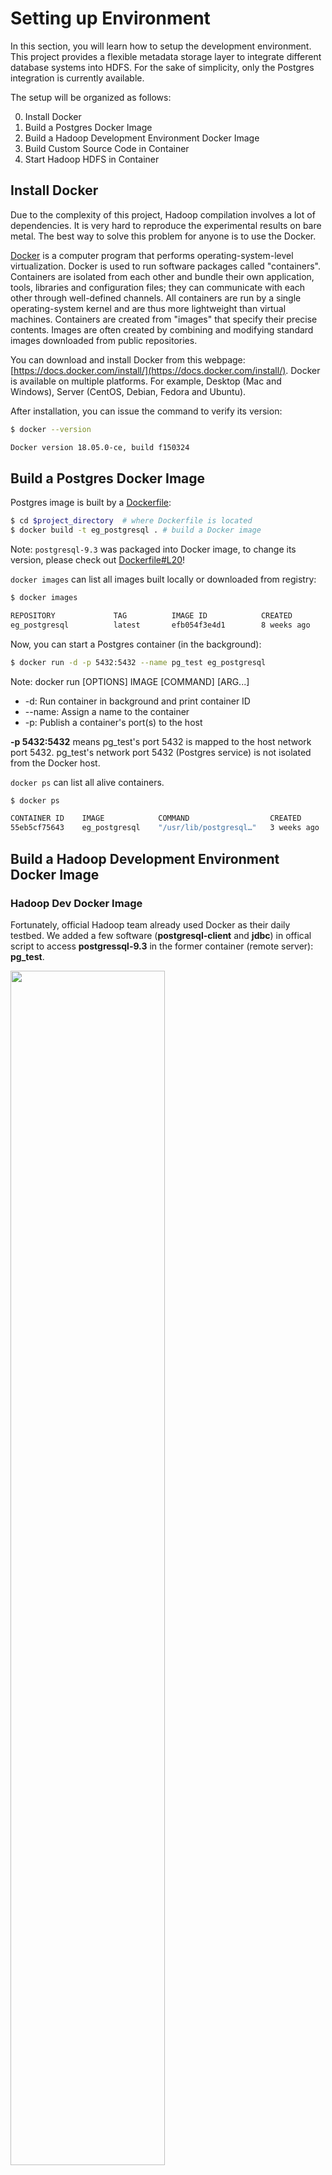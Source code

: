 # Setting up Environment

In this section, you will learn how to setup the development environment. This project provides a flexible metadata storage layer to integrate different database systems into HDFS. For the sake of simplicity, only the Postgres integration is currently available.

The setup will be organized as follows:

0. Install Docker
1. Build a Postgres Docker Image
2. Build a Hadoop Development Environment Docker Image
3. Build Custom Source Code in Container
4. Start Hadoop HDFS in Container


## Install Docker

Due to the complexity of this project, Hadoop compilation involves a lot of dependencies. It is very hard to reproduce the experimental results on bare metal. The best way to solve this problem for anyone is to use the Docker.

[Docker](https://en.wikipedia.org/wiki/Docker_(software)) is a computer program that performs operating-system-level virtualization. Docker is used to run software packages called "containers". Containers are isolated from each other and bundle their own application, tools, libraries and configuration files; they can communicate with each other through well-defined channels. All containers are run by a single operating-system kernel and are thus more lightweight than virtual machines. Containers are created from "images" that specify their precise contents. Images are often created by combining and modifying standard images downloaded from public repositories.

You can download and install Docker from this webpage: [https://docs.docker.com/install/](https://docs.docker.com/install/). Docker
is available on multiple platforms. For example, Desktop (Mac and Windows), Server (CentOS, Debian, Fedora and Ubuntu).


After installation, you can issue the command to verify its version:

```bash
$ docker --version

Docker version 18.05.0-ce, build f150324
```

## Build a Postgres Docker Image

Postgres image is built by a [Dockerfile](https://github.com/DSL-UMD/hadoop-calvin/blob/calvin/Dockerfile):

```bash
$ cd $project_directory  # where Dockerfile is located
$ docker build -t eg_postgresql . # build a Docker image
```

Note: `postgresql-9.3` was packaged into Docker image, to change its version, please check out [Dockerfile#L20](https://github.com/DSL-UMD/hadoop-calvin/blob/calvin/Dockerfile#L20)!

`docker images` can list all images built locally or downloaded from registry:

```bash
$ docker images

REPOSITORY             TAG          IMAGE ID            CREATED             SIZE
eg_postgresql          latest       efb054f3e4d1        8 weeks ago         421MB
```

Now, you can start a Postgres container (in the background):

```bash
$ docker run -d -p 5432:5432 --name pg_test eg_postgresql
```

Note: docker run [OPTIONS] IMAGE [COMMAND] [ARG...]

- -d: Run container in background and print container ID
- --name: Assign a name to the container
- -p: Publish a container's port(s) to the host

**-p 5432:5432** means pg_test's port 5432 is mapped to the host network port 5432.
pg_test's network port 5432 (Postgres service) is not isolated from the Docker host.


`docker ps` can list all alive containers.

```bash
$ docker ps

CONTAINER ID    IMAGE            COMMAND                  CREATED        STATUS       PORTS                    NAMES
55eb5cf75643    eg_postgresql    "/usr/lib/postgresql…"   3 weeks ago    Up 9 hours   0.0.0.0:5432->5432/tcp   pg_test
```

## Build a Hadoop Development Environment Docker Image

### Hadoop Dev Docker Image

Fortunately, official Hadoop team already used Docker as their daily testbed.
We added a few software (**postgresql-client** and **jdbc**) in offical script to access **postgressql-9.3** in the former container (remote server): **pg_test**.


<img src="img/arch01-01.png" class="center" style="width: 70%;" />

<span class="caption">Figure 1-1: The client server architecture diagram of HDFS and Postgres.</span>

These incremental commands are added in [start-build-env.sh#L67-L75](https://github.com/DSL-UMD/hadoop-calvin/blob/c337680e23ded375df17c09a878f719102a47773/start-build-env.sh#L67-L75).

Also, `docker run --net=host` was added [start-build-env.sh#L87](https://github.com/DSL-UMD/hadoop-calvin/blob/c337680e23ded375df17c09a878f719102a47773/start-build-env.sh#L87) in order to reach the comparable performance for container, which will perform identically to the bare metal.


Now, the following commands could be used to build and start Hadoop dev environment! The default container
name is **hadoop-dev**.

```bash
$ cd $project_directory  # where Dockerfile is located

# Build Hadoop Development Environment Docker Image and start it.
$ ./start-build-env.sh

$ docker ps

CONTAINER ID    IMAGE               COMMAND                  CREATED        STATUS       PORTS                    NAMES
a07214073fc3    hadoop-build-501    "/bin/bash"              9 hours ago    Up 9 hours                            hadoop-dev
55eb5cf75643    eg_postgresql       "/usr/lib/postgresql…"   3 weeks ago    Up 9 hours   0.0.0.0:5432->5432/tcp   pg_test
```

### Interact with Postgres

```bash
# Jump into hadoop-dev container
$ docker exec -it hadoop-dev bash

 _   _           _                    ______
| | | |         | |                   |  _  \
| |_| | __ _  __| | ___   ___  _ __   | | | |_____   __
|  _  |/ _` |/ _` |/ _ \ / _ \| '_ \  | | | / _ \ \ / /
| | | | (_| | (_| | (_) | (_) | |_) | | |/ /  __/\ V /
\_| |_/\__,_|\__,_|\___/ \___/| .__/  |___/ \___| \_(_)
                              | |
                              |_|

This is the standard Hadoop Developer build environment.
This has all the right tools installed required to build
Hadoop from source.

# Now, you are in hadoop-dev container!
# see prompt is changed from $ to xxx@linuxkit-025000000001 
xxx@linuxkit-025000000001:~/hadoop$
```

Since we installed **postgresql-client** and **jdbc driver** in hadoop-dev image, 
you can use them to access Postgres's service from remote server (**pg_test** container),
for example, connect to database server, create table and insert/select tuples:

```bash
xxx@linuxkit-025000000001:~/hadoop$ psql -h localhost -p 5432 -d docker -U docker

Password for user docker: # password is docker
SSL connection (protocol: TLSv1.2, cipher: DHE-RSA-AES256-GCM-SHA384, bits: 256, compression: off)

docker=# CREATE TABLE cities (name varchar(80), location point);

CREATE TABLE

docker=# INSERT INTO cities VALUES ('San Francisco', '(-194.0, 53.0)');

INSERT 0 1

docker=# SELECT * FROM cities;

     name      | location
---------------+-----------
 San Francisco | (-194,53)
(1 row)
```

### Build Custom Source Code in Container

Since the local directory is mounted to the internal directory of the container by default [start-build-env.sh#L88](https://github.com/DSL-UMD/hadoop-calvin/blob/c337680e23ded375df17c09a878f719102a47773/start-build-env.sh#L88). 

Note: docker run [OPTIONS] IMAGE [COMMAND] [ARG...]

-v, --volume list                    Bind mount a volume

In **hadoop-dev** container, you can `cd hadoop-hdfs-project` and build Hadoop souce code you mounted.


```bash
# Build Hadoop in hadoop-dev container
xxx@linuxkit-025000000001$ USER=$(ls /home/)
xxx@linuxkit-025000000001$ chown -R $USER /home/$USER/.m2
xxx@linuxkit-025000000001$ cd hadoop-hdfs-project

# Compile HDFS
xxx@linuxkit-025000000001$ mvn clean package -Pdist -Pnative -Dtar -DskipTests
```

### Start Hadoop HDFS in Container


1. add **linuxkit-025000000001** as an alias of localhost in `/etc/hosts`.

```bash
# set password
xxx@linuxkit-025000000001$ sudo passwd xxx  # user: xxx@linuxkit-025000000001
xxx@linuxkit-025000000001$ sudo passwd root # user: root
xxx@linuxkit-025000000001$ cat /etc/hostname

linuxkit-025000000001

xxx@linuxkit-025000000001$ cat /etc/hosts

127.0.0.1       localhost
::1     localhost ip6-localhost ip6-loopback
fe00::0 ip6-localnet
ff00::0 ip6-mcastprefix
ff02::1 ip6-allnodes
ff02::2 ip6-allrouters

xxx@linuxkit-025000000001$ sudo vim /etc/hosts
# add linuxkit-025000000001 into 127.0.0.1       localhost
# 127.0.0.1       localhost linuxkit-025000000001

xxx@linuxkit-025000000001$ cat /etc/hosts

127.0.0.1       localhost linuxkit-025000000001
::1     localhost ip6-localhost ip6-loopback
fe00::0 ip6-localnet
ff00::0 ip6-mcastprefix
ff02::1 ip6-allnodes
ff02::2 ip6-allrouters
```

